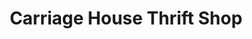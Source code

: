 ---
title: "Carriage House Thrift Shop"
url: /north-conway/carriage-house-thrift-shop/
shop: shop
---